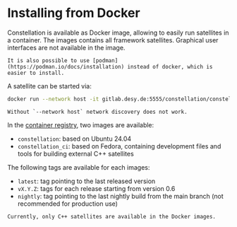 # Installing from Docker

Constellation is available as Docker image, allowing to easily run satellites in a container. The images contains all
framework satellites. Graphical user interfaces are not available in the image.

```{hint}
It is also possible to use [podman](https://podman.io/docs/installation) instead of docker, which is easier to install.
```

A satellite can be started via:

```sh
docker run --network host -it gitlab.desy.de:5555/constellation/constellation/constellation:latest
```

```{attention}
Without `--network host` network discovery does not work.
```

In the [container registry](https://gitlab.desy.de/constellation/constellation/container_registry), two images are available:

- `constellation`: based on Ubuntu 24.04
- `constellation_ci`: based on Fedora, containing development files and tools for building external C++ satellites

The following tags are available for each images:

- `latest`: tag pointing to the last released version
- `vX.Y.Z`: tags for each release starting from version 0.6
- `nightly`: tag pointing to the last nightly build from the main branch (not recommended for production use)

```{note}
Currently, only C++ satellites are available in the Docker images.
```
